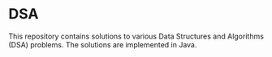 # DSA 

This repository contains solutions to various Data Structures and Algorithms (DSA) problems. The solutions are implemented in Java.
